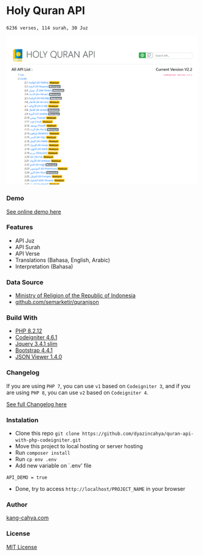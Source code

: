 # Holy Quran API

`6236 verses, 114 surah, 30 Juz`

![screenshot](https://github.com/dyazincahya/quran-api-with-php-codeigniter/blob/master/screenshot/homepage2.2.png)

### Demo

[See online demo here](https://demo.kang-cahya.web.id/quran-api/)

### Features

- API Juz
- API Surah
- API Verse
- Translations (Bahasa, English, Arabic)
- Interpretation (Bahasa)

### Data Source

- [Ministry of Religion of the Republic of Indonesia](https://quran.kemenag.go.id/)
- [github.com/semarketir/quranjson](https://github.com/semarketir/quranjson)

### Build With

- [PHP 8.2.12](https://www.php.net/)
- [Codeigniter 4.6.1](https://codeigniter.com/)
- [Jquery 3.4.1 slim](https://jquery.com/)
- [Bootstrap 4.4.1](https://getbootstrap.com/)
- [JSON Viewer 1.4.0](https://github.com/abodelot/jquery.json-viewer)

### Changelog

If you are using `PHP 7`, you can use `v1` based on `Codeigniter 3`, and if you are using `PHP 8`, you can use `v2` based on `Codeigniter 4`.

[See full Changelog here](https://github.com/dyazincahya/quran-api-with-php-codeigniter/releases)

### Instalation

- Clone this repo `git clone https://github.com/dyazincahya/quran-api-with-php-codeigniter.git`
- Move this project to local hosting or server hosting
- Run `composer install`
- Run `cp env .env`
- Add new variable on `.env' file

```env
API_DEMO = true
```

- Done, try to access `http://localhost/PROJECT_NAME` in your browser

### Author

[kang-cahya.com](https://www.kang-cahya.com/)

### License

[MIT License](https://github.com/dyazincahya/quran-api-with-php-codeigniter/blob/master/LICENSE)

